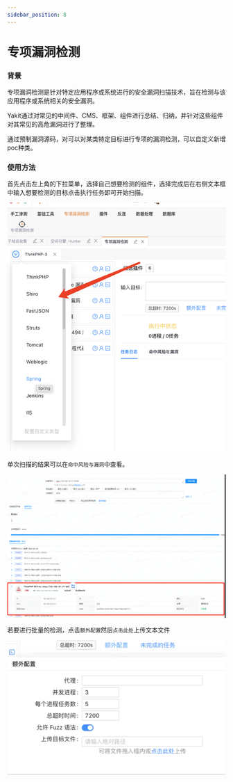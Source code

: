```yaml
---
sidebar_position: 8
---
```


# 专项漏洞检测


### 背景
专项漏洞检测是针对特定应用程序或系统进行的安全漏洞扫描技术，旨在检测与该应用程序或系统相关的安全漏洞。

Yakit通过对常见的中间件、CMS、框架、组件进行总结、归纳，并针对这些组件对其常见的高危漏洞进行了整理。

通过预制漏洞源码，对可以对某类特定目标进行专项的漏洞检测，可以自定义新增poc种类。

### 使用方法
首先点击左上角的下拉菜单，选择自己想要检测的组件，选择完成后在右侧文本框中输入想要检测的目标点击执行任务即可开始扫描。

![](/img/products/yakit/special-1.png)

单次扫描的结果可以在`命中风险与漏洞`中查看。

![](/img/products/yakit/special-3.png)

若要进行批量的检测，点击`额外配置`然后`点击此处`上传文本文件

![](/img/products/yakit/special-4.png)